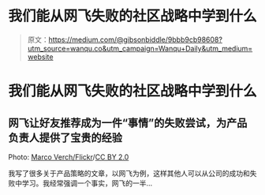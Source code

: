# 我们能从网飞失败的社区战略中学到什么

> 原文：<https://medium.com/@gibsonbiddle/9bbb9cb98608?utm_source=wanqu.co&utm_campaign=Wanqu+Daily&utm_medium=website>

# 我们能从网飞失败的社区战略中学到什么

## 网飞让好友推荐成为一件“事情”的失败尝试，为产品负责人提供了宝贵的经验



Photo: [Marco Verch/Flickr](https://www.flickr.com/photos/30478819@N08/44443574132/in/photolist-2aHjWcw-TV1RXK-j3H7dX-qyn3fx-Wzm8JY-nwyFf5-7Ubf9M-SUi4Lf-jCowv-25dSSUH-qyeibo-hC7u2S-21S4KeC-SPBqTt-pTMqkN-TvYvco-21kaUQK-6YhD9s-qydo2W-2CQrTc-4xSAuN-VMwHp3-62vaeJ-kXVSin-TXr8F4-qQbDq-6YdF1F-oKL5xW-HY4fYA-6GEVjn-25csPh3-5ydfq7-qykx2r-TSUhi1-6deRv8-ekkRC7-6YdBye-85Y5cx-X4MbHv-22vcBS3-6LXnpi-5ZMh9x-WNUkMW-81t7Yk-85rw5k-UqrEDD-5fpctw-21RjQiz-qQbfo-22SD8gC)/[CC BY 2.0](https://creativecommons.org/licenses/by/2.0/legalcode)



我写了很多关于产品策略的文章，以网飞为例，这样其他人可以从公司的成功和失败中学习。我经常强调一个事实，网飞的一半…